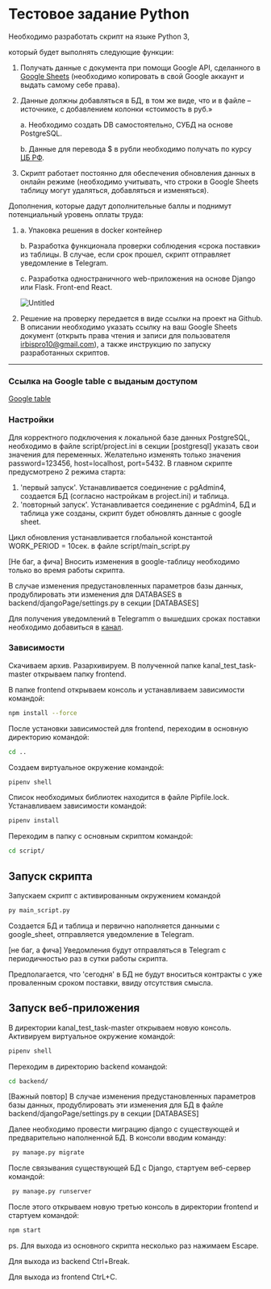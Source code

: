 
# **Тестовое задание Python**

Необходимо разработать скрипт на языке Python 3, 

который будет выполнять следующие функции:

1. Получать данные с документа при помощи Google API, сделанного в [Google Sheets](https://docs.google.com/spreadsheets/d/1f-qZEX1k_3nj5cahOzntYAnvO4ignbyesVO7yuBdv_g/edit) (необходимо копировать в свой Google аккаунт и выдать самому себе права).
2. Данные должны добавляться в БД, в том же виде, что и в файле –источнике, с добавлением колонки «стоимость в руб.»
    
    a. Необходимо создать DB самостоятельно, СУБД на основе PostgreSQL.
    
    b. Данные для перевода $ в рубли необходимо получать по курсу [ЦБ РФ](https://www.cbr.ru/development/SXML/).
    
3. Скрипт работает постоянно для обеспечения обновления данных в онлайн режиме (необходимо учитывать, что строки в Google Sheets таблицу могут удаляться, добавляться и изменяться).

Дополнения, которые дадут дополнительные баллы и поднимут потенциальный уровень оплаты труда:

1. a. Упаковка решения в docker контейнер
    
    b. Разработка функционала проверки соблюдения «срока поставки» из таблицы. В случае, если срок прошел, скрипт отправляет уведомление в Telegram.
    
    c. Разработка одностраничного web-приложения на основе Django или Flask. Front-end React.
    
    ![Untitled](https://kanalservis.notion.site/image/https%3A%2F%2Fs3-us-west-2.amazonaws.com%2Fsecure.notion-static.com%2F6ee6a638-c52e-46a0-9c2d-cb518c955fb1%2FUntitled.png?table=block&id=b1d9d345-46fe-49b7-8909-2884086d4be1&spaceId=dbcc5cf8-15c2-4d75-bb66-44a130d346fa&width=2000&userId=&cache=v2)
    

1. Решение на проверку передается в виде ссылки на проект на Github.
В описании необходимо указать ссылку на ваш Google Sheets документ (открыть права чтения и записи для пользователя [irbispro10@gmail.com](mailto:irbispro10@gmail.com)), а также инструкцию по запуску разработанных скриптов.
******************************

### Ссылка на Google table с выданым доступом
[Google table](https://docs.google.com/spreadsheets/d/1ki8CrRI7vUo0f4JqWiopPh4y7ffxX2BP2uvRg6eqb_0/edit#gid=0)

### Настройки

Для корректного подключения к локальной базе данных PostgreSQL, необходимо в файле script/project.ini в секции [postgresql] указать свои значения для переменных.
Желательно изменять только значения password=123456, host=localhost, port=5432. В главном скрипте предусмотрено 2 режима старта:

1) 'первый запуск'. Устанавливается соединение с pgAdmin4, cоздается БД (согласно настройкам в project.ini) и таблица.
2) 'повторный запуск'. Устанавливается соединение с pgAdmin4, БД и таблица уже созданы, скрипт будет обновлять данные с google sheet. 

Цикл обновления устанавливается глобальной константой WORK_PERIOD = 10сек. в файле script/main_script.py

[Не баг, а фича] Вносить изменения в google-таблицу необходимо только во время работы скрипта.

В случае изменения предустановленных параметров базы данных, продублировать эти изменения для DATABASES в backend/djangoPage/settings.py в секции [DATABASES]

Для получения уведомлений в Telegramm о вышедших сроках поставки необходимо добавиться в [канал](https://t.me/db_notice).

### Зависимости
Скачиваем архив.
Разархивируем.
В полученной папке kanal_test_task-master открываем папку frontend.

В папке frontend открываем консоль и устанавливаем зависимости командой:
```sh
npm install --force
```
После установки зависимостей для frontend, переходим в основную директорию командой:

```sh
cd ..
```
Создаем виртуальное окружение командой:
```sh
pipenv shell
```
Список необходимых библиотек находится в файле Pipfile.lock.
Устанавливаем зависимости командой:
```sh
pipenv install
```
Переходим в папку с основным скриптом командой: 
```sh
cd script/
```


## Запуск скриптa
Запускаем скрипт с активированным окружением командой
```sh
py main_script.py
```
Создается БД и таблица и первично наполняется данными с google_sheet, отправляется уведомление в Telegram.

[не баг, а фича] Уведомления будут отправляться в Telegram с периодичностью раз в сутки работы скрипта.

Предполагается, что 'сегодня' в БД не будут вноситься контракты с уже проваленным сроком поставки, ввиду отсутствия смысла.

## Запуск веб-приложения
В директории kanal_test_task-master открываем новую консоль.
Активируем виртуальное окружение командой:
```sh
pipenv shell
```
Переходим в директорию backend командой:
```sh
cd backend/
```
[Важный повтор] В случае изменения предустановленных параметров базы данных, продублировать эти изменения для БД в файле backend/djangoPage/settings.py в секции [DATABASES]

Далее необходимо провести миграцию django c существующей и предварительно наполненной БД. В консоли вводим команду:

```sh
 py manage.py migrate
```

После связывания существующей БД с Django, стартуем веб-сервер командой:
```sh
 py manage.py runserver
```

После этого открываем новую третью консоль в директории frontend и стартуем командой:
```sh
npm start
```
ps. Для выхода из основного скрипта несколько раз нажимаем Escape.

   Для выхода из backend Ctrl+Break.

   Для выхода из frontend CtrL+C.








